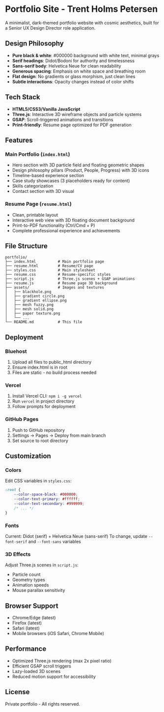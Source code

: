 # Portfolio Site - Trent Holms Petersen

A minimalist, dark-themed portfolio website with cosmic aesthetics, built for a Senior UX Design Director role application.

## Design Philosophy

- **Pure black & white**: #000000 background with white text, minimal grays
- **Serif headings**: Didot/Bodoni for authority and timelessness
- **Sans-serif body**: Helvetica Neue for clean readability
- **Generous spacing**: Emphasis on white space and breathing room
- **Flat design**: No gradients or glass morphism, just clean lines
- **Subtle interactions**: Opacity changes instead of color shifts

## Tech Stack

- **HTML5/CSS3/Vanilla JavaScript**
- **Three.js**: Interactive 3D wireframe objects and particle systems
- **GSAP**: Scroll-triggered animations and transitions
- **Print-friendly**: Resume page optimized for PDF generation

## Features

### Main Portfolio (`index.html`)
- Hero section with 3D particle field and floating geometric shapes
- Design philosophy pillars (Product, People, Progress) with 3D icons
- Timeline-based experience section
- Case study showcases (3 placeholders ready for content)
- Skills categorization
- Contact section with 3D visual

### Resume Page (`resume.html`)
- Clean, printable layout
- Interactive web view with 3D floating document background
- Print-to-PDF functionality (Ctrl/Cmd + P)
- Complete professional experience and achievements

## File Structure

```
portfolio/
├── index.html          # Main portfolio page
├── resume.html         # Resume/CV page
├── styles.css          # Main stylesheet
├── resume.css          # Resume-specific styles
├── script.js           # Three.js scenes + GSAP animations
├── resume.js           # Resume page 3D background
├── assets/             # Images and textures
│   ├── blackhole.png
│   ├── gradient circle.png
│   ├── gradient ellipse.png
│   ├── mesh fuzzy.png
│   ├── mesh solid.png
│   ├── paper texture.png
│   └── ...
└── README.md           # This file
```

## Deployment

### Bluehost
1. Upload all files to public_html directory
2. Ensure index.html is in root
3. Files are static - no build process needed

### Vercel
1. Install Vercel CLI: `npm i -g vercel`
2. Run `vercel` in project directory
3. Follow prompts for deployment

### GitHub Pages
1. Push to GitHub repository
2. Settings → Pages → Deploy from main branch
3. Set source to root directory

## Customization

### Colors
Edit CSS variables in `styles.css`:
```css
:root {
    --color-space-black: #000000;
    --color-text-primary: #ffffff;
    --color-text-secondary: #999999;
    /* ... */
}
```

### Fonts
Current: Didot (serif) + Helvetica Neue (sans-serif)
To change, update `--font-serif` and `--font-sans` variables

### 3D Effects
Adjust Three.js scenes in `script.js`:
- Particle count
- Geometry types
- Animation speeds
- Mouse parallax sensitivity

## Browser Support

- Chrome/Edge (latest)
- Firefox (latest)
- Safari (latest)
- Mobile browsers (iOS Safari, Chrome Mobile)

## Performance

- Optimized Three.js rendering (max 2x pixel ratio)
- Efficient GSAP scroll triggers
- Lazy-loaded 3D scenes
- Reduced motion support for accessibility

## License

Private portfolio - All rights reserved.
